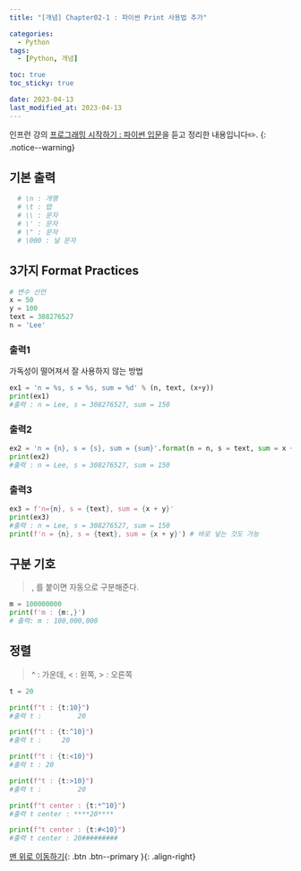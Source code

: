 ```yaml
---
title: "[개념] Chapter02-1 : 파이썬 Print 사용법 추가"

categories:
  - Python
tags:
  - [Python, 개념]

toc: true
toc_sticky: true

date: 2023-04-13
last_modified_at: 2023-04-13
---
```


인프런 강의 [프로그래밍 시작하기 : 파이썬 입문](https://www.inflearn.com/course/%ED%94%84%EB%A1%9C%EA%B7%B8%EB%9E%98%EB%B0%8D-%ED%8C%8C%EC%9D%B4%EC%8D%AC-%EC%9E%85%EB%AC%B8-%EC%9D%B8%ED%94%84%EB%9F%B0-%EC%98%A4%EB%A6%AC%EC%A7%80%EB%84%90)을 듣고 정리한 내용입니다✏️.
{: .notice--warning}

## 기본 출력

```python
  # \n : 개행
  # \t : 탭
  # \\ : 문자
  # \' : 문자
  # \" : 문자
  # \000 : 널 문자
```

## 3가지 Format Practices

```python
# 변수 선언
x = 50
y = 100
text = 308276527
n = 'Lee'
```

### 출력1

가독성이 떨어져서 잘 사용하지 않는 방법

```python
ex1 = 'n = %s, s = %s, sum = %d' % (n, text, (x+y))
print(ex1)
#출력 : n = Lee, s = 308276527, sum = 150
```

### 출력2

```python
ex2 = 'n = {n}, s = {s}, sum = {sum}'.format(n = n, s = text, sum = x + y)
print(ex2)
#출력 : n = Lee, s = 308276527, sum = 150
```

### 출력3

```python
ex3 = f'n={n}, s = {text}, sum = {x + y}'
print(ex3)
#출력 : n = Lee, s = 308276527, sum = 150
print(f'n = {n}, s = {text}, sum = {x + y}') # 바로 넣는 것도 가능
```

## 구분 기호

> , 를 붙이면 자동으로 구분해준다.

```python
m = 100000000
print(f'm : {m:,}')
# 출력: m : 100,000,000
```

## 정렬

> ^ : 가운데, < : 왼쪽, > : 오른쪽

```python
t = 20

print(f"t : {t:10}")
#출력 t :         20

print(f"t : {t:^10}")
#출력 t :     20

print(f"t : {t:<10}")
#출력 t : 20

print(f"t : {t:>10}")
#출력 t :         20

print(f"t center : {t:*^10}")
#출력 t center : ****20****

print(f"t center : {t:#<10}")
#출력 t center : 20#########
```

[맨 위로 이동하기](#){: .btn .btn--primary }{: .align-right}
